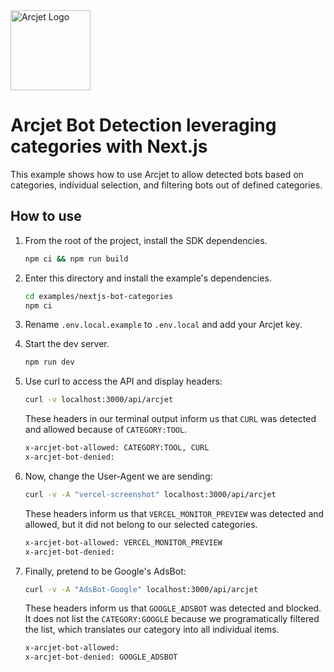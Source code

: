 <a href="https://arcjet.com" target="_arcjet-home">
  <picture>
    <source media="(prefers-color-scheme: dark)" srcset="https://arcjet.com/logo/arcjet-dark-lockup-voyage-horizontal.svg">
    <img src="https://arcjet.com/logo/arcjet-light-lockup-voyage-horizontal.svg" alt="Arcjet Logo" height="128" width="auto">
  </picture>
</a>

# Arcjet Bot Detection leveraging categories with Next.js

This example shows how to use Arcjet to allow detected bots based on categories,
individual selection, and filtering bots out of defined categories.

## How to use

1. From the root of the project, install the SDK dependencies.

   ```bash
   npm ci && npm run build
   ```

2. Enter this directory and install the example's dependencies.

   ```bash
   cd examples/nextjs-bot-categories
   npm ci
   ```

3. Rename `.env.local.example` to `.env.local` and add your Arcjet key.

4. Start the dev server.

   ```bash
   npm run dev
   ```

5. Use curl to access the API and display headers:
   ```sh
   curl -v localhost:3000/api/arcjet
   ```
   These headers in our terminal output inform us that `CURL` was detected and
   allowed because of `CATEGORY:TOOL`.
   ```txt
   x-arcjet-bot-allowed: CATEGORY:TOOL, CURL
   x-arcjet-bot-denied:
   ```
6. Now, change the User-Agent we are sending:
   ```sh
   curl -v -A "vercel-screenshot" localhost:3000/api/arcjet
   ```
   These headers inform us that `VERCEL_MONITOR_PREVIEW` was detected and
   allowed, but it did not belong to our selected categories.
   ```txt
   x-arcjet-bot-allowed: VERCEL_MONITOR_PREVIEW
   x-arcjet-bot-denied:
   ```
7. Finally, pretend to be Google's AdsBot:
   ```sh
   curl -v -A "AdsBot-Google" localhost:3000/api/arcjet
   ```
   These headers inform us that `GOOGLE_ADSBOT` was detected and blocked. It
   does not list the `CATEGORY:GOOGLE` because we programatically filtered the
   list, which translates our category into all individual items.
   ```txt
   x-arcjet-bot-allowed:
   x-arcjet-bot-denied: GOOGLE_ADSBOT
   ```
